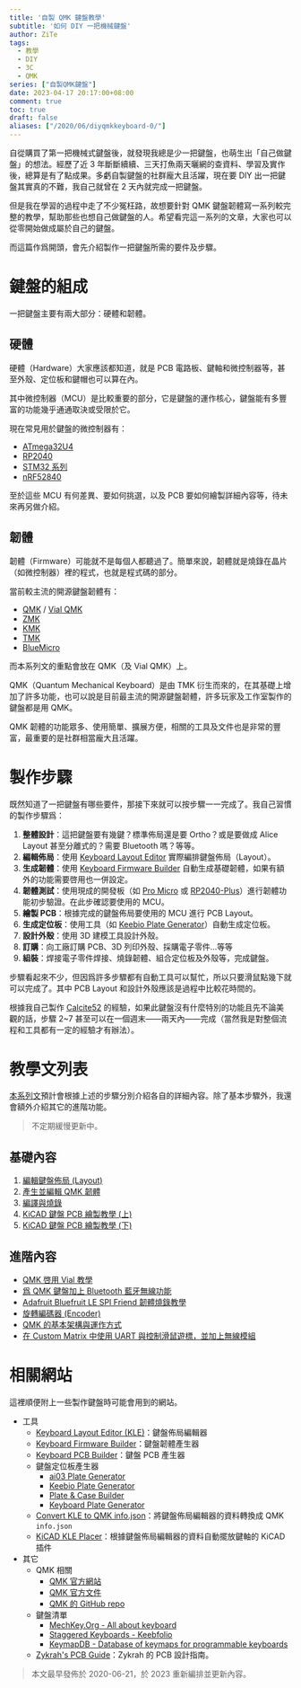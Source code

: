 ```yaml
---
title: '自製 QMK 鍵盤教學'
subtitle: '如何 DIY 一把機械鍵盤'
author: ZiTe
tags:
  - 教學
  - DIY
  - 3C
  - QMK
series: ["自製QMK鍵盤"]
date: 2023-04-17 20:17:00+08:00
comment: true
toc: true
draft: false
aliases: ["/2020/06/diyqmkkeyboard-0/"]
---
```


自從購買了第一把機械式鍵盤後，就發現我總是少一把鍵盤，也萌生出「自己做鍵盤」的想法。經歷了近 3 年斷斷續續、三天打魚兩天曬網的查資料、學習及實作後，總算是有了點成果。多虧自製鍵盤的社群龐大且活躍，現在要 DIY 出一把鍵盤其實真的不難，我自己就曾在 2 天內就完成一把鍵盤。

但是我在學習的過程中走了不少冤枉路，故想要針對 QMK 鍵盤韌體寫一系列較完整的教學，幫助那些也想自己做鍵盤的人。希望看完這一系列的文章，大家也可以從零開始做成屬於自己的鍵盤。

而這篇作爲開頭，會先介紹製作一把鍵盤所需的要件及步驟。

<!--more-->

# 鍵盤的組成

一把鍵盤主要有兩大部分：硬體和韌體。

## 硬體

硬體（Hardware）大家應該都知道，就是 PCB 電路板、鍵軸和微控制器等，甚至外殼、定位板和鍵帽也可以算在內。

其中微控制器（MCU）是比較重要的部分，它是鍵盤的運作核心，鍵盤能有多豐富的功能幾乎通通取決或受限於它。

現在常見用於鍵盤的微控制器有：
- [ATmega32U4](https://www.microchip.com/en-us/product/ATmega32U4)
- [RP2040](https://www.raspberrypi.com/products/rp2040/)
- [STM32 系列](https://www.st.com/en/microcontrollers-microprocessors/stm32-32-bit-arm-cortex-mcus.html)
- [nRF52840](https://www.nordicsemi.com/products/nrf52840)

至於這些 MCU 有何差異、要如何挑選，以及 PCB 要如何繪製詳細內容等，待未來再另做介紹。

## 韌體

韌體（Firmware）可能就不是每個人都聽過了。簡單來說，韌體就是燒錄在晶片（如微控制器）裡的程式，也就是程式碼的部分。

當前較主流的開源鍵盤韌體有：
- [QMK](https://github.com/qmk/qmk_firmware) / [Vial QMK](https://github.com/vial-kb/vial-qmk)
- [ZMK](https://github.com/zmkfirmware/zmk)
- [KMK](https://github.com/KMKfw/kmk_firmware)
- [TMK](https://github.com/tmk/tmk_keyboard)
- [BlueMicro](https://github.com/jpconstantineau/BlueMicro_BLE)

而本系列文的重點會放在 QMK（及 Vial QMK）上。

QMK（Quantum Mechanical Keyboard）是由 TMK 衍生而來的，在其基礎上增加了許多功能，也可以說是目前最主流的開源鍵盤韌體，許多玩家及工作室製作的鍵盤都是用 QMK。

QMK 韌體的功能眾多、使用簡單、擴展方便，相關的工具及文件也是非常的豐富，最重要的是社群相當龐大且活躍。

# 製作步驟

既然知道了一把鍵盤有哪些要件，那接下來就可以按步驟一一完成了。我自己習慣的製作步驟爲：

1. **整體設計**：這把鍵盤要有幾鍵？標準佈局還是要 Ortho？或是要做成 Alice Layout 甚至分離式的？需要 Bluetooth 嗎？等等。
2. **編輯佈局**：使用 [Keyboard Layout Editor](http://www.keyboard-layout-editor.com/) 實際編排鍵盤佈局（Layout）。
3. **生成韌體**：使用 [Keyboard Firmware Builder](https://kbfirmware.com/) 自動生成基礎韌體，如果有額外的功能需要啓用也一併設定。
4. **韌體測試**：使用現成的開發板（如 [Pro Micro](https://www.sparkfun.com/products/12640) 或 [RP2040-Plus](https://www.waveshare.com/rp2040-plus.htm)）進行韌體功能初步驗證。在此步確認要使用的 MCU。
5. **繪製 PCB**：根據完成的鍵盤佈局要使用的 MCU 進行 PCB Layout。
6. **生成定位板**：使用工具（如 [Keebio Plate Generator](https://plate.keeb.io/)）自動生成定位板。
7. **設計外殼**：使用 3D 建模工具設計外殼。
8. **訂購**：向工廠訂購 PCB、3D 列印外殼、採購電子零件...等等
9. **組裝**：焊接電子零件焊接、燒錄韌體、組合定位板及外殼等，完成鍵盤。

步驟看起來不少，但因爲許多步驟都有自動工具可以幫忙，所以只要滑鼠點幾下就可以完成了。其中 PCB Layout 和設計外殼應該是過程中比較花時間的。

根據我自己製作 [Calcite52](https://github.com/ziteh/calcite) 的經驗，如果此鍵盤沒有什麼特別的功能且先不論美觀的話，步驟 2~7 甚至可以在一個週末——兩天內——完成（當然我是對整個流程和工具都有一定的經驗才有辦法）。

# 教學文列表

[本系列文](/series/自製qmk鍵盤/)預計會根據上述的步驟分別介紹各自的詳細內容。除了基本步驟外，我還會額外介紹其它的進階功能。

> 不定期緩慢更新中。

## 基礎內容

1. [編輯鍵盤佈局 (Layout)](/posts/diyqmkkeyboard-1/)
2. [產生並編輯 QMK 韌體](/posts/diyqmkkeyboard-2/)
3. [編譯與燒錄](/posts/diyqmkkeyboard-3/)
4. [KiCAD 鍵盤 PCB 繪製教學 (上)](/posts/diyqmkkeyboard-pcb-layout-sch/)
5. [KiCAD 鍵盤 PCB 繪製教學 (下)](/posts/diyqmkkeyboard-pcb-layout-layers/)

## 進階內容

- [QMK 啓用 Vial 教學](/posts/diyqmkkeyboard-vial/)
- [爲 QMK 鍵盤加上 Bluetooth 藍牙無線功能](/posts/diyqmkkeyboard-ble/)
- [Adafruit Bluefruit LE SPI Friend 韌體燒錄教學](/posts/diyqmkkeyboard-ble-module/)
- [旋轉編碼器 (Encoder)](/posts/diyqmkkeyboard-encoder/)
- [QMK 的基本架構與運作方式](/posts/diyqmkkeyboard-operate/)
- [在 Custom Matrix 中使用 UART 與控制滑鼠遊標，並加上無線模組](/posts/diyqmkkeyboard-custom-matrix/)

# 相關網站

這裡順便附上一些製作鍵盤時可能會用到的網站。

- 工具  
	- [Keyboard Layout Editor (KLE)](http://www.keyboard-layout-editor.com/)：鍵盤佈局編輯器
	- [Keyboard Firmware Builder](https://kbfirmware.com/)：鍵盤韌體產生器
	- [Keyboard PCB Builder](https://kb.xyz.is/)：鍵盤 PCB 產生器
	- 鍵盤定位板產生器
	  - [ai03 Plate Generator](https://kbplate.ai03.com/)
	  - [Keebio Plate Generator](https://plate.keeb.io/)
	  - [Plate & Case Builder](http://builder.swillkb.com/)
	  - [Keyboard Plate Generator](https://eswai.github.io/plategen/plategen.html)
	- [Convert KLE to QMK info.json](https://qmk.fm/converter/)：將鍵盤佈局編輯器的資料轉換成 QMK `info.json`
	- [KiCAD KLE Placer](https://github.com/zykrah/kicad-kle-placer)：根據鍵盤佈局編輯器的資料自動擺放鍵軸的 KiCAD 插件
- 其它  
  - QMK 相關
  	- [QMK 官方網站](https://qmk.fm/)
  	- [QMK 官方文件](https://docs.qmk.fm/#/)
  	- [QMK 的 GitHub repo](https://github.com/qmk/qmk_firmware)
  - 鍵盤清單
    - [MechKey.Org - All about keyboard](https://mechkey.org/)
    - [Staggered Keyboards - Keebfolio](https://keebfolio.netlify.app/en/staggered/)
    - [KeymapDB - Database of keymaps for programmable keyboards](https://keymapdb.com/)
  - [Zykrah's PCB Guide](https://guide.zykrah.me/)：Zykrah 的 PCB 設計指南。

> 本文最早發佈於 2020-06-21，於 2023 重新編排並更新內容。
